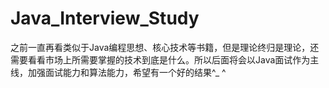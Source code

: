 # Java_Interview_Study
之前一直再看类似于Java编程思想、核心技术等书籍，但是理论终归是理论，还需要看看市场上所需要掌握的技术到底是什么。所以后面将会以Java面试作为主线，加强面试能力和算法能力，希望有一个好的结果^_ ^
